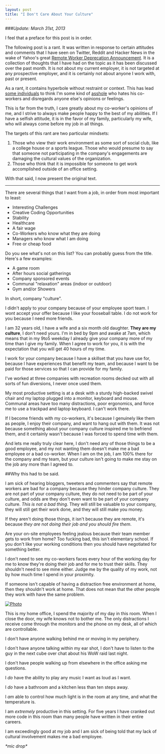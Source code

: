 ```yaml
---
layout: post
title: "I Don't Care About Your Culture"
---
```


###*Update: March 31st, 2013*

I feel that a preface for this post is in order.

The following post is a rant. It was written in response to certain attitudes and comments that I have seen on Twitter, Reddit and Hacker News in the wake of Yahoo's great [Remote Worker Deprecation Announcement](http://allthingsd.com/20130222/yahoo-ceo-mayer-now-requiring-all-remote-employees-to-not-be-remote/).  It is a collection of thoughts that I have had on the topic as it has been discussed over the past month.  It is not about my current employer, it is not targeted at any prospective employer, and it is certainly not about anyone I work with, past or present.

As a rant, it contains hyperbole without restraint or context.  This has lead [some individuals](http://www.littlehart.net/atthekeyboard/2013/03/30/grumpy-culture/) to think I'm some kind of [asshole](https://twitter.com/FreshWillisms/status/318132063737901056) who hates his co-workers and disregards anyone else's opinions or feelings.

This is far from the truth, I care greatly about my co-worker's opinions of me, and I strive to always make people happy to the best of my abilities.  If I have a selfish attitude, it is in the favor of my family, particularly my wife, who will always come before my job in all things.

The targets of this rant are two particular mindsets:

1. Those who view their work environment as some sort of social club, like a college house or a sports league.  Those who would presume to say that someone not participating in the company's engagements are damaging the cultural values of the organization.
2. Those who think that it is impossible for someone to get work accomplished outside of an office setting.

With that said, I now present the original text.

---

There are several things that I want from a job, in order from most important to least:

- Interesting Challenges
- Creative Coding Opportunities
- Stability
- Healthcare
- A fair wage
- Co-Workers who know what they are doing
- Managers who know what I am doing
- Free or cheap food

Do you see what's not on this list? You can probably guess from the title.  Here's a few examples:

- A game room
- After hours social gatherings
- Company sponsored events
- Communal "relaxation" areas (indoor or outdoor)
- Gym and/or Showers

In short, company "culture".

I didn't apply to your company because of your employee sport team. I wont accept your offer because I like your fooseball table.  I do not work for you because I need more friends.

I am 32 years old, I have a wife and a six month old daughter. **They are my culture**, I don't need yours.  I'm in bed by 9pm and awake at 7am, which means that in my 9to5 weekday I already give your company more of my time than I give my family.  When I agree to work for you, it is with the expectation that you will get 40 hours of my time.

I work for your company because I have a skillset that you have use for, because I have experiences that benefit my team, and because I want to be paid for those services so that I can provide for my family.

I've worked at three companies with recreation rooms decked out with all sorts of fun diversions, I never once used them.

My most productive setting is at a desk with a sturdy high-backed swivel chair and my laptop plugged into a monitor, keyboard and mouse. Communal areas have too many distractions, poor ergonomics, and force me to use a trackpad and laptop keyboard. I can't work there.

If I become friends with my co-workers, it's because I genuinely like them as people, I enjoy their company, and want to hang out with them. It was not because something about your company culture inspired me to befriend them, and it certainly wasn't because I was forced to spend time with them.

And lets me really truly clear here, I don't need any of those things to be a good employee, and my not wanting them doesn't make me a bad employee or a bad co-worker.  When I am on the job, I am 100% there for the company and my team, but your culture isn't going to make me stay on the job any more than I agreed to.

##Why this had to be said.

I am sick of hearing bloggers, tweeters and commenters say that remote workers are bad for a company because they hinder company culture.  They are not part of your company culture, they do not need to be part of your culture, and odds are they don't even want to be part of your company culture.  *This is not a bad thing*. They will still be valuable to your company, they will still get their work done, and they will still make you money.

If they aren't doing those things, it isn't because they are remote, it's because *they are not doing their job and you should fire them*.

Are your on-site employees feeling jealous because their team member gets to work from home? Too fucking bad, this isn't elementary school.  If you don't like your working conditions then you should have negotiated for something better.

I don't need to see my co-workers faces every hour of the working day for me to know they're doing their job and for me to trust their skills.  They shouldn't need to see mine either.  Judge me by the quality of my work, not by how much time I spend in your proximity.

If someone isn't capable of having a distraction free environment at home, then they shouldn't work at home. That does not mean that the other people they work with have the same problem.

[![Photo](http://i.imgur.com/e7mJEcO.jpg)](http://i.imgur.com/27gsWl0.jpg)

This is my home office, I spend the majority of my day in this room.  When I close the door, my wife knows not to bother me.  The only distractions I receive come through the monitors and the phone on my desk, all of which are controllable.

I don't have anyone walking behind me or moving in my periphery.

I don't have anyone talking within my ear shot, I don't have to listen to the guy in the next cube over chat about his WoW raid last night.

I don't have people walking up from elsewhere in the office asking me questions.

I *do* have the ability to play any music I want as loud as I want.

I *do* have a bathroom and a kitchen less than ten steps away.

I *am* able to control how much light is in the room at any time, and what the temperature is.

I am *extremely* productive in this setting.  For five years I have cranked out more code in this room than many people have written in their entire careers.

I am exceedingly good at my job and I am sick of being told that my lack of cultural involvement makes me a bad employee.

*\*mic drop\**

